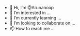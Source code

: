 - 👋 Hi, I’m @Arunanoop
- 👀 I’m interested in ...
- 🌱 I’m currently learning ...
- 💞️ I’m looking to collaborate on ...
- 📫 How to reach me ...

<!---
Arunanoop/Arunanoop is a ✨ special ✨ repository because its `README.md` (this file) appears on your GitHub profile.
You can click the Preview link to take a look at your changes.
--->
